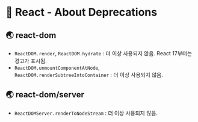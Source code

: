 # 🐳 React - About Deprecations

## 🌏 react-dom

* `ReactDOM.render`, `ReactDOM.hydrate` : 더 이상 사용되지 않음. React 17부터는 경고가 표시됨.
* `ReactDOM.unmountComponentAtNode`, `ReactDOM.renderSubtreeIntoContainer` : 더 이상 사용되지 않음.

## 🌏 react-dom/server

* `ReactDOMServer.renderToNodeStream` : 더 이상 사용되지 않음.